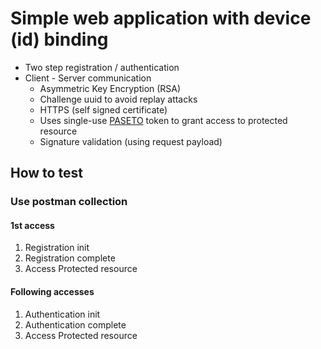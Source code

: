 # Simple web application with device (id) binding

* Two step registration / authentication
* Client - Server communication 
  * Asymmetric Key Encryption (RSA)
  * Challenge uuid to avoid replay attacks
  * HTTPS (self signed certificate)
  * Uses single-use [PASETO](https://github.com/paragonie/paseto) token to grant access to protected resource
  * Signature validation (using request payload)

## How to test
### Use postman collection
#### 1st access
1) Registration init
2) Registration complete
3) Access Protected resource

#### Following accesses
1) Authentication init
2) Authentication complete
3) Access Protected resource